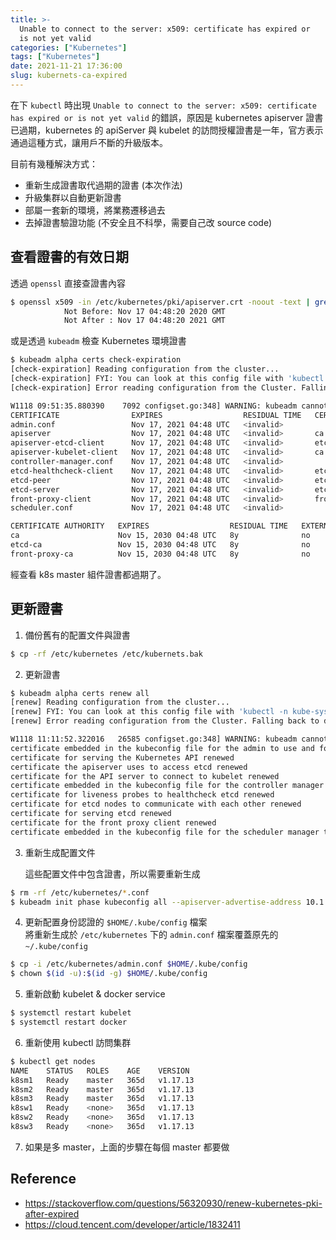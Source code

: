 ```yaml
---
title: >-
  Unable to connect to the server: x509: certificate has expired or
  is not yet valid
categories: ["Kubernetes"]
tags: ["Kubernetes"]
date: 2021-11-21 17:36:00
slug: kubernets-ca-expired
---
```

在下 `kubectl` 時出現 `Unable to connect to the server: x509: certificate has expired or is not yet valid` 的錯誤，原因是 kubernetes apiserver 證書已過期，kubernetes 的 apiServer 與 kubelet 的訪問授權證書是一年，官方表示通過這種方式，讓用戶不斷的升級版本。

<!--more-->

目前有幾種解決方式：

- 重新生成證書取代過期的證書 (本次作法)
- 升級集群以自動更新證書
- 部屬一套新的環境，將業務遷移過去
- 去掉證書驗證功能 (不安全且不科學，需要自己改 source code)


## 查看證書的有效日期

透過 `openssl` 直接查證書內容

```bash
$ openssl x509 -in /etc/kubernetes/pki/apiserver.crt -noout -text | grep Not
            Not Before: Nov 17 04:48:20 2020 GMT
            Not After : Nov 17 04:48:20 2021 GMT
```

或是透過 `kubeadm` 檢查 Kubernetes 環境證書

```bash
$ kubeadm alpha certs check-expiration
[check-expiration] Reading configuration from the cluster...
[check-expiration] FYI: You can look at this config file with 'kubectl -n kube-system get cm kubeadm-config -oyaml'
[check-expiration] Error reading configuration from the Cluster. Falling back to default configuration

W1118 09:51:35.880390    7092 configset.go:348] WARNING: kubeadm cannot validate component configs for API groups [kubelet.config.k8s.io kubeproxy.config.k8s.io]
CERTIFICATE                EXPIRES                  RESIDUAL TIME   CERTIFICATE AUTHORITY   EXTERNALLY MANAGED
admin.conf                 Nov 17, 2021 04:48 UTC   <invalid>                               no
apiserver                  Nov 17, 2021 04:48 UTC   <invalid>       ca                      no
apiserver-etcd-client      Nov 17, 2021 04:48 UTC   <invalid>       etcd-ca                 no
apiserver-kubelet-client   Nov 17, 2021 04:48 UTC   <invalid>       ca                      no
controller-manager.conf    Nov 17, 2021 04:48 UTC   <invalid>                               no
etcd-healthcheck-client    Nov 17, 2021 04:48 UTC   <invalid>       etcd-ca                 no
etcd-peer                  Nov 17, 2021 04:48 UTC   <invalid>       etcd-ca                 no
etcd-server                Nov 17, 2021 04:48 UTC   <invalid>       etcd-ca                 no
front-proxy-client         Nov 17, 2021 04:48 UTC   <invalid>       front-proxy-ca          no
scheduler.conf             Nov 17, 2021 04:48 UTC   <invalid>                               no

CERTIFICATE AUTHORITY   EXPIRES                  RESIDUAL TIME   EXTERNALLY MANAGED
ca                      Nov 15, 2030 04:48 UTC   8y              no
etcd-ca                 Nov 15, 2030 04:48 UTC   8y              no
front-proxy-ca          Nov 15, 2030 04:48 UTC   8y              no
```

經查看 k8s master 組件證書都過期了。

## 更新證書

1. 備份舊有的配置文件與證書

```bash
$ cp -rf /etc/kubernetes /etc/kubernets.bak
```

2. 更新證書

```bash
$ kubeadm alpha certs renew all
[renew] Reading configuration from the cluster...
[renew] FYI: You can look at this config file with 'kubectl -n kube-system get cm kubeadm-config -oyaml'
[renew] Error reading configuration from the Cluster. Falling back to default configuration

W1118 11:11:52.322016   26585 configset.go:348] WARNING: kubeadm cannot validate component configs for API groups [kubelet.config.k8s.io kubeproxy.config.k8s.io]
certificate embedded in the kubeconfig file for the admin to use and for kubeadm itself renewed
certificate for serving the Kubernetes API renewed
certificate the apiserver uses to access etcd renewed
certificate for the API server to connect to kubelet renewed
certificate embedded in the kubeconfig file for the controller manager to use renewed
certificate for liveness probes to healthcheck etcd renewed
certificate for etcd nodes to communicate with each other renewed
certificate for serving etcd renewed
certificate for the front proxy client renewed
certificate embedded in the kubeconfig file for the scheduler manager to use renewed
```

3. 重新生成配置文件

	這些配置文件中包含證書，所以需要重新生成

```bash
$ rm -rf /etc/kubernetes/*.conf
$ kubeadm init phase kubeconfig all --apiserver-advertise-address 10.1.5.21
```

4. 更新配置身份認證的 `$HOME/.kube/config` 檔案  
	將重新生成於 `/etc/kubernetes` 下的 `admin.conf` 檔案覆蓋原先的 `~/.kube/config`

```bash
$ cp -i /etc/kubernetes/admin.conf $HOME/.kube/config
$ chown $(id -u):$(id -g) $HOME/.kube/config
```

5. 重新啟動 kubelet & docker service

```bash
$ systemctl restart kubelet
$ systemctl restart docker
```

6. 重新使用 kubectl 訪問集群

```bash
$ kubectl get nodes
NAME    STATUS   ROLES    AGE    VERSION
k8sm1   Ready    master   365d   v1.17.13
k8sm2   Ready    master   365d   v1.17.13
k8sm3   Ready    master   365d   v1.17.13
k8sw1   Ready    <none>   365d   v1.17.13
k8sw2   Ready    <none>   365d   v1.17.13
k8sw3   Ready    <none>   365d   v1.17.13
```

7. 如果是多 master，上面的步驟在每個 master 都要做



## Reference
- https://stackoverflow.com/questions/56320930/renew-kubernetes-pki-after-expired
- https://cloud.tencent.com/developer/article/1832411